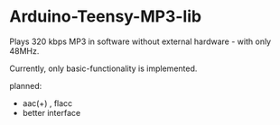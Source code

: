Arduino-Teensy-MP3-lib
======================

Plays 320 kbps MP3 in software without external hardware - 
with only 48MHz.

Currently, only basic-functionality is implemented.

planned:
 - aac(+) , flacc
 - better interface
